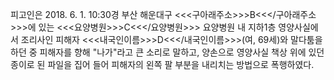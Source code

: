 피고인은 2018. 6. 1. 10:30경 부산 해운대구 <<<구아래주소>>>B<<</구아래주소>>>에 있는 <<<요양병원>>>C<<</요양병원>>> 요양병원 내 지하1층 영양사실에서 조리사인 피해자 <<<내국인이름>>>D<<</내국인이름>>>(여, 69세)와 말다툼을 하던 중 피해자를 향해 "나가"라고 큰 소리로 말하고, 양손으로 영양사실 책상 위에 있던 종이로 된 파일을 집어 들어 피해자의 왼쪽 팔 부분을 내리치는 방법으로 폭행하였다.
